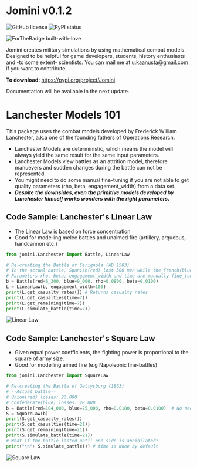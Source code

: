 # Jomini v0.1.2
![GitHub license](https://img.shields.io/github/license/Naereen/StrapDown.js.svg)
![PyPI status](https://img.shields.io/pypi/status/ansicolortags.svg)

![ForTheBadge built-with-love](http://ForTheBadge.com/images/badges/built-with-love.svg)

Jomini creates military simulations by using mathematical combat models. Designed to be helpful for game developers, students, history enthusiasts and -to some extent- scientists. You can mail me at u.kaanusta@gmail.com if you want to contribute.

__To download:__ https://pypi.org/project/Jomini

Documentation will be available in the next update.

# Lanchester Models 101
This package uses the combat models developed by Frederick William Lanchester, a.k.a one of the founding fathers of Operations Research.

- Lanchester Models are deterministic, which means the model will always yield the same result for the same input parameters.
- Lanchester Models view battles as an attrition model, therefore manuevers and sudden changes during the battle can not be represented.
- You might need to do some manual fine-tuning if you are not able to get quality parameters (rho, beta, engagement_width) from a data set.
- ___Despite the downsides, even the primitive models developed by Lanchester himself works wonders with the right parameters.___ 

## Code Sample: Lanchester's Linear Law
- The Linear Law is based on force concentration
- Good for modelling melee battles and unaimed fire (artillery, arquebus, handcannon etc.) 

```python
from jomini.Lanchester import Battle, LinearLaw

# Re-creating the Battle of Cerignola (AD 1503)
# In the actual battle, Spanish(red) lost 500 men while the French(blue) lost 4000 men
# Parameters rho, beta, engagement_width and time are manually fine_tuned
b = Battle(red=6_300, blue=9_000, rho=0.0800, beta=0.0100)
L = LinearLaw(b, engagement_width=100)
print(L.get_casualty_rates()) # Returns casualty rates 
print(L.get_casualties(time=7))
print(L.get_remaining(time=7))
print(L.simulate_battle(time=7))
```

![Linear Law](https://i.imgur.com/yjAUK57.png)

## Code Sample: Lanchester's Square Law
- Given equal power coefficients, the fighting power is proportional to the square of army size.
- Good for modelling aimed fire (e.g Napoleonic line-battles)

```python
from jomini.Lanchester import SquareLaw

# Re-creating the Battle of Gettysburg (1863)
# --Actual battle--
# Union(red) losses: 23.000
# Confederate(blue) losses: 28.000
b = Battle(red=104_000, blue=75_000, rho=0.0180, beta=0.0100)  # No need to specify rho and beta
S = SquareLaw(b)
print(S.get_casualty_rates())
print(S.get_casualties(time=21))
print(S.get_remaining(time=21))
print(S.simulate_battle(time=21))
# What if the battle lasted until one side is annihilated?
print("\n"+ S.simulate_battle()) # time is None by default
```

![Square Law](https://i.imgur.com/oRgkTaq.png)

